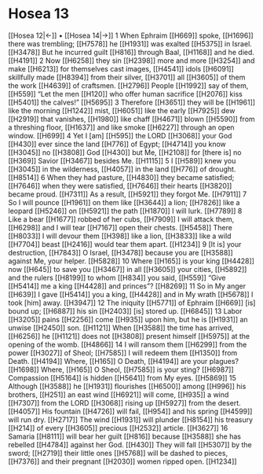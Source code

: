 # Hosea 13
[[Hosea 12|←]] • [[Hosea 14|→]]
1 When Ephraim [[H669]] spoke, [[H1696]] there was trembling; [[H7578]] he [[H1931]] was exalted [[H5375]] in Israel. [[H3478]] But he incurred guilt [[H816]] through Baal, [[H1168]] and he died. [[H4191]] 
2 Now [[H6258]] they sin [[H2398]] more and more [[H3254]] and make [[H6213]] for themselves  cast images, [[H4541]] idols [[H6091]] skillfully made [[H8394]] from their silver, [[H3701]] all [[H3605]] of them  the work [[H4639]] of craftsmen. [[H2796]] People [[H1992]] say of them, [[H559]] “Let the men [[H120]] who offer human sacrifice [[H2076]] kiss [[H5401]] the calves!” [[H5695]] 
3 Therefore [[H3651]] they will be [[H1961]] like the morning [[H1242]] mist, [[H6051]] like the early [[H7925]] dew [[H2919]] that vanishes, [[H1980]] like chaff [[H4671]] blown [[H5590]] from a threshing floor, [[H1637]] and like smoke [[H6227]] through an open window. [[H699]] 
4 Yet I [am] [[H595]] the LORD [[H3068]] your God [[H430]] ever since the land [[H776]] of Egypt; [[H4714]] you know [[H3045]] no [[H3808]] God [[H430]] but Me, [[H2108]] for [there is] no [[H369]] Savior [[H3467]] besides Me. [[H1115]] 
5 I [[H589]] knew you [[H3045]] in the wilderness, [[H4057]] in the land [[H776]] of drought. [[H8514]] 
6 When they had pasture, [[H4830]] they became satisfied; [[H7646]] when they were satisfied, [[H7646]] their hearts [[H3820]] became proud. [[H7311]] As a result, [[H5921]] they forgot Me. [[H7911]] 
7 So I will pounce [[H1961]] on them  like [[H3644]] a lion; [[H7826]] like a leopard [[H5246]] on [[H5921]] the path [[H1870]] I will lurk. [[H7789]] 
8 Like a bear [[H1677]] robbed of her cubs, [[H7909]] I will attack them, [[H6298]] and I will tear [[H7167]] open their chests. [[H5458]] There [[H8033]] I will devour them [[H398]] like a lion, [[H3833]] like a wild [[H7704]] beast [[H2416]] would tear them apart. [[H1234]] 
9 [It is] your destruction, [[H7843]] O Israel, [[H3478]] because you are [[H3588]] against Me,  your helper. [[H5828]] 
10 Where [[H165]] is your king [[H4428]] now [[H645]] to save you [[H3467]] in all [[H3605]] your cities, [[H5892]] and the rulers [[H8199]] to whom [[H834]] you said, [[H559]] “Give [[H5414]] me  a king [[H4428]] and princes”? [[H8269]] 
11 So in My anger [[H639]] I gave [[H5414]] you  a king, [[H4428]] and in My wrath [[H5678]] I took [him] away. [[H3947]] 
12 The iniquity [[H5771]] of Ephraim [[H669]] [is] bound up; [[H6887]] his sin [[H2403]] [is] stored up. [[H6845]] 
13 Labor [[H3205]] pains [[H2256]] come [[H935]] upon him,  but he is [[H1931]] an unwise [[H2450]] son. [[H1121]] When [[H3588]] the time has arrived, [[H6256]] he [[H1121]] does not [[H3808]] present himself [[H5975]] at the opening of the womb. [[H4866]] 
14 I will ransom them [[H6299]] from the power [[H3027]] of Sheol; [[H7585]] I will redeem them [[H1350]] from Death. [[H4194]] Where, [[H165]] O Death, [[H4194]] are your plagues? [[H1698]] Where, [[H165]] O Sheol, [[H7585]] is your sting? [[H6987]] Compassion [[H5164]] is hidden [[H5641]] from My eyes. [[H5869]] 
15 Although [[H3588]] he [[H1931]] flourishes [[H6500]] among [[H996]] his brothers, [[H251]] an east wind [[H6921]] will come, [[H935]] a wind [[H7307]] from the LORD [[H3068]] rising up [[H5927]] from the desert. [[H4057]] His fountain [[H4726]] will fail, [[H954]] and his spring [[H4599]] will run dry. [[H2717]] The wind [[H1931]] will plunder [[H8154]] his treasury [[H214]] of every [[H3605]] precious [[H2532]] article. [[H3627]] 
16 Samaria [[H8111]] will bear her guilt [[H816]] because [[H3588]] she has rebelled [[H4784]] against her God. [[H430]] They will fall [[H5307]] by the sword; [[H2719]] their little ones [[H5768]] will be dashed to pieces, [[H7376]] and their pregnant [[H2030]] women ripped open. [[H1234]] 
